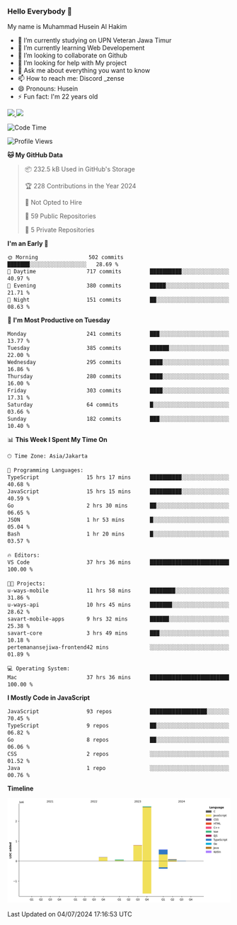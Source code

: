 ### Hello Everybody 👋

My name is Muhammad Husein Al Hakim

- 🔭 I’m currently studying on UPN Veteran Jawa Timur
- 🌱 I’m currently learning Web Developement
- 👯 I’m looking to collaborate on Github
- 🤔 I’m looking for help with My project
- 💬 Ask me about everything you want to know
- 📫 How to reach me: Discord _zense
- 😄 Pronouns: Husein
- ⚡ Fun fact: I'm 22 years old

<p align="left">
<a href="https://github.com/huseinhq">
  <img height="180em" src="https://github-readme-stats-eight-theta.vercel.app/api?username=huseinhq&show_icons=true&theme=algolia&include_all_commits=true&count_private=true"/>
  <img height="180em" src="https://github-readme-stats-eight-theta.vercel.app/api/top-langs/?username=huseinhq&layout=compact&langs_count=8&theme=algolia"/>
</a>
</p>

<!--START_SECTION:waka-->
![Code Time](http://img.shields.io/badge/Code%20Time-1%2C120%20hrs%2044%20mins-blue)

![Profile Views](http://img.shields.io/badge/Profile%20Views-0-blue)

**🐱 My GitHub Data** 

> 📦 232.5 kB Used in GitHub's Storage 
 > 
> 🏆 228 Contributions in the Year 2024
 > 
> 🚫 Not Opted to Hire
 > 
> 📜 59 Public Repositories 
 > 
> 🔑 5 Private Repositories 
 > 
**I'm an Early 🐤** 

```text
🌞 Morning                502 commits         ███████░░░░░░░░░░░░░░░░░░   28.69 % 
🌆 Daytime                717 commits         ██████████░░░░░░░░░░░░░░░   40.97 % 
🌃 Evening                380 commits         █████░░░░░░░░░░░░░░░░░░░░   21.71 % 
🌙 Night                  151 commits         ██░░░░░░░░░░░░░░░░░░░░░░░   08.63 % 
```
📅 **I'm Most Productive on Tuesday** 

```text
Monday                   241 commits         ███░░░░░░░░░░░░░░░░░░░░░░   13.77 % 
Tuesday                  385 commits         ██████░░░░░░░░░░░░░░░░░░░   22.00 % 
Wednesday                295 commits         ████░░░░░░░░░░░░░░░░░░░░░   16.86 % 
Thursday                 280 commits         ████░░░░░░░░░░░░░░░░░░░░░   16.00 % 
Friday                   303 commits         ████░░░░░░░░░░░░░░░░░░░░░   17.31 % 
Saturday                 64 commits          █░░░░░░░░░░░░░░░░░░░░░░░░   03.66 % 
Sunday                   182 commits         ███░░░░░░░░░░░░░░░░░░░░░░   10.40 % 
```


📊 **This Week I Spent My Time On** 

```text
🕑︎ Time Zone: Asia/Jakarta

💬 Programming Languages: 
TypeScript               15 hrs 17 mins      ██████████░░░░░░░░░░░░░░░   40.68 % 
JavaScript               15 hrs 15 mins      ██████████░░░░░░░░░░░░░░░   40.59 % 
Go                       2 hrs 30 mins       ██░░░░░░░░░░░░░░░░░░░░░░░   06.65 % 
JSON                     1 hr 53 mins        █░░░░░░░░░░░░░░░░░░░░░░░░   05.04 % 
Bash                     1 hr 20 mins        █░░░░░░░░░░░░░░░░░░░░░░░░   03.57 % 

🔥 Editors: 
VS Code                  37 hrs 36 mins      █████████████████████████   100.00 % 

🐱‍💻 Projects: 
u-ways-mobile            11 hrs 58 mins      ████████░░░░░░░░░░░░░░░░░   31.86 % 
u-ways-api               10 hrs 45 mins      ███████░░░░░░░░░░░░░░░░░░   28.62 % 
savart-mobile-apps       9 hrs 32 mins       ██████░░░░░░░░░░░░░░░░░░░   25.38 % 
savart-core              3 hrs 49 mins       ███░░░░░░░░░░░░░░░░░░░░░░   10.18 % 
pertemanansejiwa-frontend42 mins             ░░░░░░░░░░░░░░░░░░░░░░░░░   01.89 % 

💻 Operating System: 
Mac                      37 hrs 36 mins      █████████████████████████   100.00 % 
```

**I Mostly Code in JavaScript** 

```text
JavaScript               93 repos            ██████████████████░░░░░░░   70.45 % 
TypeScript               9 repos             ██░░░░░░░░░░░░░░░░░░░░░░░   06.82 % 
Go                       8 repos             ██░░░░░░░░░░░░░░░░░░░░░░░   06.06 % 
CSS                      2 repos             ░░░░░░░░░░░░░░░░░░░░░░░░░   01.52 % 
Java                     1 repo              ░░░░░░░░░░░░░░░░░░░░░░░░░   00.76 % 
```



**Timeline**

![Lines of Code chart](https://raw.githubusercontent.com/HuseinHQ/HuseinHQ/main/assets/bar_graph.png)


 Last Updated on 04/07/2024 17:16:53 UTC
<!--END_SECTION:waka-->
